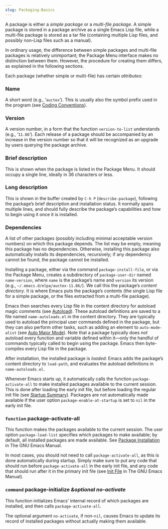 ```yaml
---
slug: Packaging-Basics
---
```


A package is either a *simple package* or a *multi-file package*. A simple package is stored in a package archive as a single Emacs Lisp file, while a multi-file package is stored as a tar file (containing multiple Lisp files, and possibly non-Lisp files such as a manual).

In ordinary usage, the difference between simple packages and multi-file packages is relatively unimportant; the Package Menu interface makes no distinction between them. However, the procedure for creating them differs, as explained in the following sections.

Each package (whether simple or multi-file) has certain *attributes*:

### Name

A short word (e.g., ‘`auctex`’). This is usually also the symbol prefix used in the program (see [Coding Conventions](/docs/elisp/Coding-Conventions)).

### Version

A version number, in a form that the function `version-to-list` understands (e.g., ‘`11.86`’). Each release of a package should be accompanied by an increase in the version number so that it will be recognized as an upgrade by users querying the package archive.

### Brief description

This is shown when the package is listed in the Package Menu. It should occupy a single line, ideally in 36 characters or less.

### Long description

This is shown in the buffer created by `C-h P` (`describe-package`), following the package’s brief description and installation status. It normally spans multiple lines, and should fully describe the package’s capabilities and how to begin using it once it is installed.

### Dependencies

A list of other packages (possibly including minimal acceptable version numbers) on which this package depends. The list may be empty, meaning this package has no dependencies. Otherwise, installing this package also automatically installs its dependencies, recursively; if any dependency cannot be found, the package cannot be installed.

Installing a package, either via the command `package-install-file`, or via the Package Menu, creates a subdirectory of `package-user-dir` named `name-version`, where `name` is the package’s name and `version` its version (e.g., `~/.emacs.d/elpa/auctex-11.86/`). We call this the package’s *content directory*. It is where Emacs puts the package’s contents (the single Lisp file for a simple package, or the files extracted from a multi-file package).

Emacs then searches every Lisp file in the content directory for autoload magic comments (see [Autoload](/docs/elisp/Autoload)). These autoload definitions are saved to a file named `name-autoloads.el` in the content directory. They are typically used to autoload the principal user commands defined in the package, but they can also perform other tasks, such as adding an element to `auto-mode-alist` (see [Auto Major Mode](/docs/elisp/Auto-Major-Mode)). Note that a package typically does *not* autoload every function and variable defined within it—only the handful of commands typically called to begin using the package. Emacs then byte-compiles every Lisp file in the package.

After installation, the installed package is *loaded*: Emacs adds the package’s content directory to `load-path`, and evaluates the autoload definitions in `name-autoloads.el`.

Whenever Emacs starts up, it automatically calls the function `package-activate-all` to make installed packages available to the current session. This is done after loading the early init file, but before loading the regular init file (see [Startup Summary](/docs/elisp/Startup-Summary)). Packages are not automatically made available if the user option `package-enable-at-startup` is set to `nil` in the early init file.

### <span className="tag function">`function`</span> **package-activate-all**

This function makes the packages available to the current session. The user option `package-load-list` specifies which packages to make available; by default, all installed packages are made available. See [Package Installation](https://www.gnu.org/software/emacs/manual/html_mono/emacs.html#Package-Installation) in The GNU Emacs Manual.

In most cases, you should not need to call `package-activate-all`, as this is done automatically during startup. Simply make sure to put any code that should run before `package-activate-all` in the early init file, and any code that should run after it in the primary init file (see [Init File](https://www.gnu.org/software/emacs/manual/html_mono/emacs.html#Init-File) in The GNU Emacs Manual).

### <span className="tag command">`command`</span> **package-initialize** *\&optional no-activate*

This function initializes Emacs’ internal record of which packages are installed, and then calls `package-activate-all`.

The optional argument `no-activate`, if non-`nil`, causes Emacs to update its record of installed packages without actually making them available.
